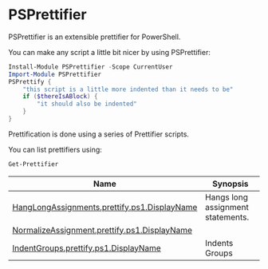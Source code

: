 # PSPrettifier

PSPrettifier is an extensible prettifier for PowerShell.

You can make any script a little bit nicer by using PSPrettifier:

~~~PowerShell
Install-Module PSPrettifier -Scope CurrentUser
Import-Module PSPrettifier
PSPrettify {
    "this script is a little more indented than it needs to be"
    if ($thereIsABlock) {
        "it should also be indented"
    }
}
~~~


Prettification is done using a series of Prettifier scripts.

You can list prettifiers using:

~~~PowerShell
Get-Prettifier
~~~


|Name                                                                                        |Synopsis                         |
|--------------------------------------------------------------------------------------------|---------------------------------|
|[HangLongAssignments.prettify.ps1.DisplayName](Prettifiers/HangLongAssignments.prettify.ps1)|Hangs long assignment statements.|
|[NormalizeAssignment.prettify.ps1.DisplayName](Prettifiers/NormalizeAssignment.prettify.ps1)|
|[IndentGroups.prettify.ps1.DisplayName](Prettifiers/IndentGroups.prettify.ps1)              |Indents Groups                   |





